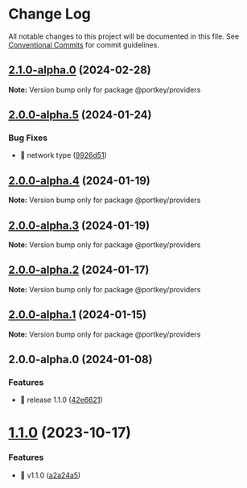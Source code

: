 # Change Log

All notable changes to this project will be documented in this file.
See [Conventional Commits](https://conventionalcommits.org) for commit guidelines.

## [2.1.0-alpha.0](https://github.com/Portkey-Wallet/portkey-providers/compare/v2.0.0-alpha.5...v2.1.0-alpha.0) (2024-02-28)

**Note:** Version bump only for package @portkey/providers

## [2.0.0-alpha.5](https://github.com/Portkey-Wallet/portkey-providers/compare/v2.0.0-alpha.4...v2.0.0-alpha.5) (2024-01-24)

### Bug Fixes

- 🐛 network type ([9926d51](https://github.com/Portkey-Wallet/portkey-providers/commit/9926d5193046dfac3546d284a956000e653428dd))

## [2.0.0-alpha.4](https://github.com/Portkey-Wallet/portkey-providers/compare/v2.0.0-alpha.3...v2.0.0-alpha.4) (2024-01-19)

**Note:** Version bump only for package @portkey/providers

## [2.0.0-alpha.3](https://github.com/Portkey-Wallet/portkey-providers/compare/v2.0.0-alpha.2...v2.0.0-alpha.3) (2024-01-19)

**Note:** Version bump only for package @portkey/providers

## [2.0.0-alpha.2](https://github.com/Portkey-Wallet/portkey-providers/compare/v2.0.0-alpha.1...v2.0.0-alpha.2) (2024-01-17)

**Note:** Version bump only for package @portkey/providers

## [2.0.0-alpha.1](https://github.com/Portkey-Wallet/portkey-providers/compare/v2.0.0-alpha.0...v2.0.0-alpha.1) (2024-01-15)

**Note:** Version bump only for package @portkey/providers

## 2.0.0-alpha.0 (2024-01-08)

### Features

- 🎸 release 1.1.0 ([42e6621](https://github.com/Portkey-Wallet/portkey-providers/commit/42e662119949c2010d0ee916b8c5ddd34b0164c8))

# [1.1.0](https://github.com/Portkey-Wallet/portkey-providers/compare/v1.0.0...v1.1.0) (2023-10-17)

### Features

- 🎸 v1.1.0 ([a2a24a5](https://github.com/Portkey-Wallet/portkey-providers/commit/a2a24a5d4287b8261c787746b132c0f01e8cd034))
